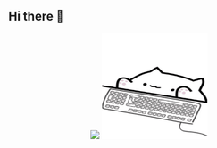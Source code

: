 ## Hi there 👋

<!--
**millionsouls/millionsouls** is a ✨ _special_ ✨ repository because its `README.md` (this file) appears on your GitHub profile.

Here are some ideas to get you started:

- 🔭 I’m currently working on ...
- 🌱 I’m currently learning ...
- 👯 I’m looking to collaborate on ...
- 🤔 I’m looking for help with ...
- 💬 Ask me about ...
- 📫 How to reach me: ...
- 😄 Pronouns: ...
- ⚡ Fun fact: ...
-->

<div align=center>
      <img src="https://github-readme-stats.vercel.app/api/top-langs/?username=millionsouls&layout=compact&size_weight=0.5&count_weight=0.5&langs_count=8&hide=html,css"> 
      <img src="assets/bongo-cat-typing.gif" height=190 width=190>
</div>

